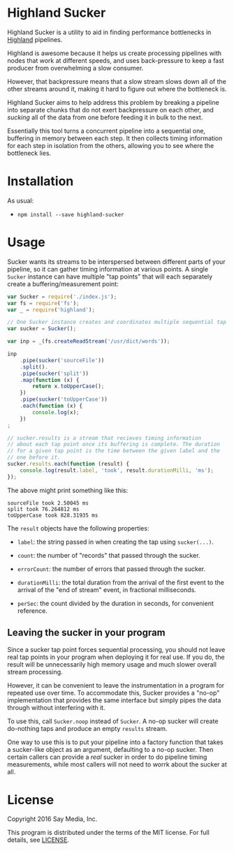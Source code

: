 # Highland Sucker

Highland Sucker is a utility to aid in finding performance bottlenecks in
[Highland](http://highlandjs.org/) pipelines.

Highland is awesome because it helps us create processing pipelines with
nodes that work at different speeds, and uses back-pressure to keep a
fast producer from overwhelming a slow consumer.

However, that backpressure means that a slow stream slows down all of
the other streams around it, making it hard to figure out where the
bottleneck is.

Highland Sucker aims to help address this problem by breaking a pipeline
into separate chunks that do not exert backpressure on each other, and
*sucking* all of the data from one before feeding it in bulk to the next.

Essentially this tool turns a concurrent pipeline into a sequential one,
buffering in memory between each step. It then collects timing information
for each step in isolation from the others, allowing you to see where the
bottleneck lies.

# Installation

As usual:

* `npm install --save highland-sucker`

# Usage

Sucker wants its streams to be interspersed between different parts of your
pipeline, so it can gather timing information at various points. A single
`Sucker` instance can have multiple "tap points" that will each separately
create a buffering/measurement point:

```js
var Sucker = require('./index.js');
var fs = require('fs');
var _ = require('highland');

// One Sucker instance creates and coordinates multiple sequential tap points.
var sucker = Sucker();

var inp = _(fs.createReadStream('/usr/dict/words'));

inp
    .pipe(sucker('sourceFile'))
    .split().
    .pipe(sucker('split'))
    .map(function (x) {
        return x.toUpperCase();
    })
    .pipe(sucker('toUpperCase'))
    .each(function (x) {
        console.log(x);
    })
;

// sucker.results is a stream that recieves timing information
// about each tap point once its buffering is complete. The duration
// for a given tap point is the time between the given label and the
// one before it.
sucker.results.each(function (result) {
    console.log(result.label, 'took', result.durationMilli, 'ms');
});
```

The above might print something like this:

```
sourceFile took 2.50045 ms
split took 76.264812 ms
toUpperCase took 828.31935 ms
```

The `result` objects have the following properties:

* `label`: the string passed in when creating the tap using `sucker(...)`.

* `count`: the number of "records" that passed through the sucker.

* `errorCount`: the number of errors that passed through the sucker.

* `durationMilli`: the total duration from the arrival of the first event
  to the arrival of the "end of stream" event, in fractional milliseconds.

* `perSec`: the count divided by the duration in seconds, for convenient
  reference.

## Leaving the sucker in your program

Since a sucker tap point forces sequential processing, you should not leave
real tap points in your program when deploying it for real use. If you do,
the result will be unnecessarily high memory usage and much slower
overall stream processing.

However, it can be convenient to leave the instrumentation in a program for
repeated use over time. To accommodate this, Sucker provides a "no-op"
implementation that provides the same interface but simply pipes the data
through without interfering with it.

To use this, call `Sucker.noop` instead of `Sucker`. A no-op sucker will
create do-nothing taps and produce an empty `results` stream.

One way to use this is to put your pipeline into a factory function that
takes a sucker-like object as an argument, defaulting to a no-op sucker.
Then certain callers can provide a *real* sucker in order to do pipeline
timing measurements, while most callers will not need to worrk about the
sucker at all.

# License

Copyright 2016 Say Media, Inc.

This program is distributed under the terms of the MIT license. For full
details, see [LICENSE](LICENSE).
